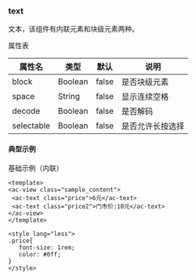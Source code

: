 ### text

 文本，该组件有内联元素和块级元素两种。

属性表

| 属性名	| 类型	| 默认 |	说明 |
|---------|-------|------|------|
|block	| Boolean	| false	| 是否块级元素 |
|space	| String	| false	| 显示连续空格 |
|decode	| Boolean	| false	| 是否解码 |
|selectable |	Boolean	| false	| 是否允许长按选择 |

#### 典型示例
基础示例（内联）
 ```script
<template>
<ac-view class="sample_content">
  <ac-text class="price">6元</ac-text>
  <ac-text class="price2">门市价:10元</ac-text>
</ac-view>
</template>

<style lang="less">
.price{
    font-size: 1rem;
    color: #0ff;
}
</style>

 ```

<!-- 效果

 ![](./img/text/text.png) -->
